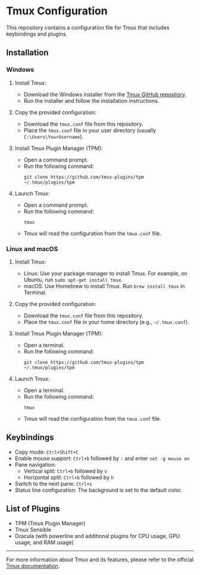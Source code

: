 # Tmux Configuration

This repository contains a configuration file for Tmux that includes keybindings and plugins.

## Installation

### Windows

1. Install Tmux:
   - Download the Windows installer from the [Tmux GitHub repository](https://github.com/tmux/tmux/releases).
   - Run the installer and follow the installation instructions.

2. Copy the provided configuration:
   - Download the `tmux.conf` file from this repository.
   - Place the `tmux.conf` file in your user directory (usually `C:\Users\YourUsername`).

3. Install Tmux Plugin Manager (TPM):
   - Open a command prompt.
   - Run the following command:
     ```
     git clone https://github.com/tmux-plugins/tpm ~/.tmux/plugins/tpm
     ```

4. Launch Tmux:
   - Open a command prompt.
   - Run the following command:
     ```
     tmux
     ```
   - Tmux will read the configuration from the `tmux.conf` file.

### Linux and macOS

1. Install Tmux:
   - Linux: Use your package manager to install Tmux. For example, on Ubuntu, run `sudo apt-get install tmux`.
   - macOS: Use Homebrew to install Tmux. Run `brew install tmux` in Terminal.

2. Copy the provided configuration:
   - Download the `tmux.conf` file from this repository.
   - Place the `tmux.conf` file in your home directory (e.g., `~/.tmux.conf`).

3. Install Tmux Plugin Manager (TPM):
   - Open a terminal.
   - Run the following command:
     ```
     git clone https://github.com/tmux-plugins/tpm ~/.tmux/plugins/tpm
     ```

4. Launch Tmux:
   - Open a terminal.
   - Run the following command:
     ```
     tmux
     ```
   - Tmux will read the configuration from the `tmux.conf` file.

## Keybindings

- Copy mode: `Ctrl+Shift+C`
- Enable mouse support: `Ctrl+b` followed by `:` and enter `set -g mouse on`
- Pane navigation:
  - Vertical split: `Ctrl+b` followed by `v`
  - Horizontal split: `Ctrl+b` followed by `h`
- Switch to the next pane: `Ctrl+s`
- Status line configuration: The background is set to the default color.

## List of Plugins

- TPM (Tmux Plugin Manager)
- Tmux Sensible
- Dracula (with powerline and additional plugins for CPU usage, GPU usage, and RAM usage)

---

For more information about Tmux and its features, please refer to the official [Tmux documentation](https://github.com/tmux/tmux/wiki).

